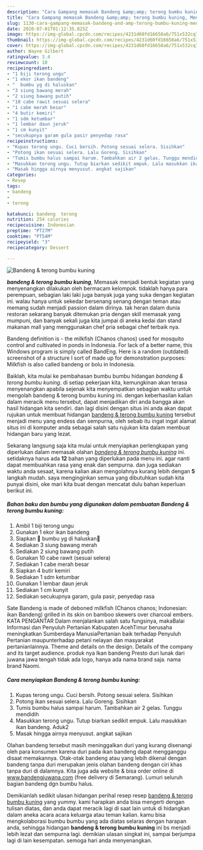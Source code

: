 ```yaml
---
description: "Cara Gampang memasak Bandeng &amp;amp; terong bumbu kuning, Menggugah Selera"
title: "Cara Gampang memasak Bandeng &amp;amp; terong bumbu kuning, Menggugah Selera"
slug: 1130-cara-gampang-memasak-bandeng-and-amp-terong-bumbu-kuning-menggugah-selera
date: 2020-07-01T01:12:35.825Z
image: https://img-global.cpcdn.com/recipes/4231d60fd16658a6/751x532cq70/bandeng-terong-bumbu-kuning-foto-resep-utama.jpg
thumbnail: https://img-global.cpcdn.com/recipes/4231d60fd16658a6/751x532cq70/bandeng-terong-bumbu-kuning-foto-resep-utama.jpg
cover: https://img-global.cpcdn.com/recipes/4231d60fd16658a6/751x532cq70/bandeng-terong-bumbu-kuning-foto-resep-utama.jpg
author: Wayne Gilbert
ratingvalue: 3.4
reviewcount: 10
recipeingredient:
- "1 biji terong ungu"
- "1 ekor ikan bandeng"
- "  bumbu yg di haluskan"
- "3 siung bawang merah"
- "2 siung bawang putih"
- "10 cabe rawit sesuai selera"
- "1 cabe merah besar"
- "4 butir kemiri"
- "1 sdm ketumbar"
- "1 lembar daun jeruk"
- "1 cm kunyit"
- "secukupnya garam gula pasir penyedap rasa"
recipeinstructions:
- "Kupas terong ungu. Cuci bersih. Potong sesuai selera. Sisihkan"
- "Potong ikan sesuai selera. Lalu Goreng. Sisihkan"
- "Tumis bumbu halus sampai harum. Tambahkan air 2 gelas. Tunggu mendidih"
- "Masukkan terong ungu. Tutup biarkan sedikit empuk. Lalu masukkan ikan bandeng. Aduk2"
- "Masak hingga airnya menyusut. angkat sajikan"
categories:
- Resep
tags:
- bandeng
- 
- terong

katakunci: bandeng  terong 
nutrition: 254 calories
recipecuisine: Indonesian
preptime: "PT27M"
cooktime: "PT54M"
recipeyield: "3"
recipecategory: Dessert

---
```



![Bandeng &amp; terong bumbu kuning](https://img-global.cpcdn.com/recipes/4231d60fd16658a6/751x532cq70/bandeng-terong-bumbu-kuning-foto-resep-utama.jpg)

<b><i>bandeng &amp; terong bumbu kuning</i></b>, Memasak menjadi bentuk kegiatan yang menyenangkan dilakukan oleh bermacam kelompok. tidaklah hanya para perempuan, sebagian laki laki juga banyak juga yang suka dengan kegiatan ini. walau hanya untuk sekedar bersenang senang dengan teman atau memang sudah menjadi passion dalam dirinya. tak heran dalam dunia restoran sekarang banyak ditemukan pria dengan skill memasak yang mumpuni, dan banyak sekali juga kita jumpai di aneka kedai dan stand makanan mall yang menggunakan chef pria sebagai chef terbaik nya.

Bandeng definition is - the milkfish (Chanos chanos) used for mosquito control and cultivated in ponds in Indonesia. For lack of a better name, this Windows program is simply called BandEng. Here is a random (outdated) screenshot of a structure I sort of made up for demonstration purposes: Milkfish is also called bandeng or bolu in Indonesia.

Baiklah, kita mulai ke pembahasan bumbu bumbu hidangan <i>bandeng &amp; terong bumbu kuning</i>. di setiap pekerjaan kita, kemungkinan akan terasa menyenangkan apabila sejenak kita menyempatkan sebagian waktu untuk mengolah bandeng &amp; terong bumbu kuning ini. dengan keberhasilan kalian dalam meracik menu tersebut, dapat menjadikan diri anda bangga akan hasil hidangan kita sendiri. dan lagi disini dengan situs ini anda akan dapat rujukan untuk membuat hidangan <u>bandeng &amp; terong bumbu kuning</u> tersebut menjadi menu yang endess dan sempurna, oleh sebab itu ingat ingat alamat situs ini di komputer anda sebagai salah satu rujukan kita dalam membuat hidangan baru yang lezat.


Sekarang langsung saja kita mulai untuk menyiapkan perlengkapan yang diperlukan dalam memasak olahan <u><i>bandeng &amp; terong bumbu kuning</i></u> ini. setidaknya harus ada <b>12</b> bahan yang diperlukan pada menu ini. agar nanti dapat membuahkan rasa yang enak dan sempurna. dan juga sediakan waktu anda sesaat, karena kalian akan mengolahnya kurang lebih dengan <b>5</b> langkah mudah. saya menginginkan semua yang dibutuhkan sudah kita punyai disini, oke mari kita buat dengan mencatat dulu bahan keperluan berikut ini.

<!--inarticleads1-->

##### Bahan baku dan bumbu yang digunakan dalam pembuatan Bandeng &amp; terong bumbu kuning:

1. Ambil 1 biji terong ungu
1. Gunakan 1 ekor ikan bandeng
1. Siapkan  🍥 bumbu yg di haluskan🍥
1. Sediakan 3 siung bawang merah
1. Sediakan 2 siung bawang putih
1. Gunakan 10 cabe rawit (sesuai selera)
1. Sediakan 1 cabe merah besar
1. Siapkan 4 butir kemiri
1. Sediakan 1 sdm ketumbar
1. Gunakan 1 lembar daun jeruk
1. Sediakan 1 cm kunyit
1. Sediakan secukupnya garam, gula pasir, penyedap rasa


Sate Bandeng is made of deboned milkfish (Chanos chanos; Indonesian: ikan Bandeng) grilled in its skin on bamboo skewers over charcoal embers. KATA PENGANTAR Dalam menjalankan salah satu fungsinya, makaBalai Informasi dan Penyuluh Pertanian Kabupaten AcehTimur berusaha meningkatkan Sumberdaya ManusiaPertanian baik terhadap Penyuluh Pertanian maupunterhadap petani nelayan dan masyarakat pertanianlainnya. Theme and details on the design. Details of the company and its target audience. produk nya Ikan bandeng Presto duri lunak dari juwana jawa tengah tidak ada logo, hanya ada nama brand saja. nama brand Naomi. 

<!--inarticleads2-->

##### Cara menyiapkan Bandeng &amp; terong bumbu kuning:

1. Kupas terong ungu. Cuci bersih. Potong sesuai selera. Sisihkan
1. Potong ikan sesuai selera. Lalu Goreng. Sisihkan
1. Tumis bumbu halus sampai harum. Tambahkan air 2 gelas. Tunggu mendidih
1. Masukkan terong ungu. Tutup biarkan sedikit empuk. Lalu masukkan ikan bandeng. Aduk2
1. Masak hingga airnya menyusut. angkat sajikan


Olahan bandeng tersebut masih meninggalkan duri yang kurang disenangi oleh para konsumen karena duri pada ikan bandeng dapat mengganggu disaat memakannya. Otak-otak bandeng atau yang lebih dikenal dengan bandeng tanpa duri merupakan jenis olahan bandeng dengan ciri khas tanpa duri di dalamnya. Kita juga ada website &amp; bisa order online di www.bandengjuwana.com (free delivery di Semarang). Lumuri seluruh bagian bandeng dgn bumbu halus. 

Demikianlah sedikit ulasan hidangan perihal resep resep <u>bandeng &amp; terong bumbu kuning</u> yang yummy. kami harapkan anda bisa mengerti dengan tulisan diatas, dan anda dapat meracik lagi di saat lain untuk di hidangkan dalam aneka acara acara keluarga atau teman kalian. kamu bisa mengkolaborasi bumbu bumbu yang ada diatas selaras dengan harapan anda, sehingga hidangan <b>bandeng &amp; terong bumbu kuning</b> ini bs menjadi lebih lezat dan sempurna lagi. demikian ulasan singkat ini, sampai berjumpa lagi di lain kesempatan. semoga hari anda menyenangkan.
